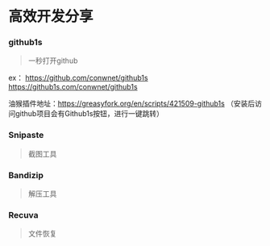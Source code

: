 # 高效开发分享

### github1s

> 一秒打开github

ex：
https://github.com/conwnet/github1s
https://github1s.com/conwnet/github1s

油猴插件地址：https://greasyfork.org/en/scripts/421509-github1s （安装后访问github项目会有Github1s按钮，进行一键跳转）

### Snipaste 

> 截图工具

### Bandizip

> 解压工具

### Recuva

> 文件恢复
